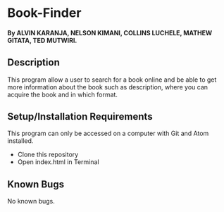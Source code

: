 # Book-Finder


#### By ALVIN KARANJA, NELSON KIMANI, COLLINS LUCHELE, MATHEW GITATA, TED MUTWIRI.

## Description

This program allow a user to search for a book online and be able to get more information about the book such as description, where you can acquire the book and in which format.

## Setup/Installation Requirements

This program can only be accessed on a computer with Git and Atom installed.

* Clone this repository
* Open index.html in Terminal

## Known Bugs

No known bugs.
